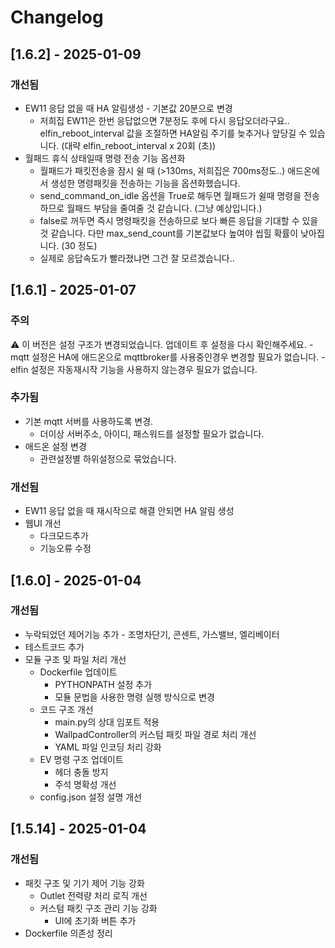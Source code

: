 # Changelog

## [1.6.2] - 2025-01-09

### 개선됨
- EW11 응답 없을 때 HA 알림생성 - 기본값 20분으로 변경
  - 저희집 EW11은 한번 응답없으면 7분정도 후에 다시 응답오더라구요.. elfin_reboot_interval 값을 조절하면 HA알림 주기를 늦추거나 앞당길 수 있습니다. (대략 elfin_reboot_interval x 20회 (초))
- 월패드 휴식 상태일때 명령 전송 기능 옵션화
  - 월패드가 패킷전송을 잠시 쉴 때 (>130ms, 저희집은 700ms정도..) 애드온에서 생성한 명령패킷을 전송하는 기능을 옵션화했습니다.
  - send_command_on_idle 옵션을 True로 해두면 월패드가 쉴때 명령을 전송하므로 월패드 부담을 줄여줄 것 같습니다. (그냥 예상입니다.)
  - false로 꺼두면 즉시 명령패킷을 전송하므로 보다 빠른 응답을 기대할 수 있을 것 같습니다. 다만 max_send_count를 기본값보다 높여야 씹힐 확률이 낮아집니다. (30 정도)
  - 실제로 응답속도가 빨라졌냐면 그건 잘 모르겠습니다..

## [1.6.1] - 2025-01-07

### 주의
⚠️ 이 버전은 설정 구조가 변경되었습니다. 업데이트 후 설정을 다시 확인해주세요.
    - mqtt 설정은 HA에 애드온으로 mqttbroker를 사용중인경우 변경할 필요가 없습니다.
    - elfin 설정은 자동재시작 기능을 사용하지 않는경우 필요가 없습니다.

### 추가됨
- 기본 mqtt 서버를 사용하도록 변경.
  - 더이상 서버주소, 아이디, 패스워드를 설정할 필요가 없습니다.
- 애드온 설정 변경
  - 관련설정별 하위설정으로 묶었습니다.

### 개선됨
- EW11 응답 없을 때 재시작으로 해결 안되면 HA 알림 생성
- 웹UI 개선
  - 다크모드추가
  - 기능오류 수정

## [1.6.0] - 2025-01-04

### 개선됨
- 누락되었던 제어기능 추가 - 조명차단기, 콘센트, 가스밸브, 엘리베이터
- 테스트코드 추가
- 모듈 구조 및 파일 처리 개선
  - Dockerfile 업데이트
    - PYTHONPATH 설정 추가
    - 모듈 문법을 사용한 명령 실행 방식으로 변경
  - 코드 구조 개선
    - main.py의 상대 임포트 적용
    - WallpadController의 커스텀 패킷 파일 경로 처리 개선
    - YAML 파일 인코딩 처리 강화
  - EV 명령 구조 업데이트
    - 헤더 충돌 방지
    - 주석 명확성 개선
  - config.json 설정 설명 개선

## [1.5.14] - 2025-01-04

### 개선됨
- 패킷 구조 및 기기 제어 기능 강화
  - Outlet 전력량 처리 로직 개선
  - 커스텀 패킷 구조 관리 기능 강화
    - UI에 초기화 버튼 추가
- Dockerfile 의존성 정리
